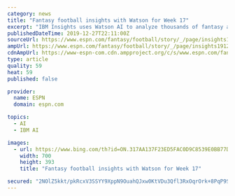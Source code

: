 ```yaml
---
category: news
title: "Fantasy football insights with Watson for Week 17"
excerpt: "IBM Insights uses Watson AI to analyze thousands of fantasy articles, blogs, websites and podcasts and provide support data to assist with fantasy football decisions. Watson outputs an estimated scoring range for each player, as well as projecting the chances that a player will exceed the upside estimate (e.g. \"boom\") or fall short of the low ..."
publishedDateTime: 2019-12-27T22:11:00Z
sourceUrl: https://www.espn.com/fantasy/football/story/_/page/insights191227/fantasy-football-insights-watson-week-17
ampUrl: https://www.espn.com/fantasy/football/story/_/page/insights191227/fantasy-football-insights-watson-week-17?platform=amp
cdnAmpUrl: https://www-espn-com.cdn.ampproject.org/c/s/www.espn.com/fantasy/football/story/_/page/insights191227/fantasy-football-insights-watson-week-17?platform=amp
type: article
quality: 59
heat: 59
published: false

provider:
  name: ESPN
  domain: espn.com

topics:
  - AI
  - IBM AI

images:
  - url: https://www.bing.com/th?id=ON.317AA137F23ED5FAC0D9C8539E0BB77D
    width: 700
    height: 393
    title: "Fantasy football insights with Watson for Week 17"

secured: "2NOlZ5kkt/pkRcxV3SSYY9XppN9OuahQJxw0KtVDu3Qfl3RxOqrOrk+8PqP9SDPT+ROCrTALW6yVcoxzqjZQJTrgrKqKUhhEuujR63AgTMBMtx6VButfttJo+R9yheGVioYge6wUmBy6pec0wA5wx2vXSiIu0Ut/oDdEhk57OD9T1RuLz9YFmzoWX6Z6VKgk1qCdjFm+UZbifmPvmwOrbVVrMwbudNfR/jr/oa3iUbd8sVYjGA3fsgg6knNBsjlii9it30P7VNvN6kTVc76oAw==;3UYj4F0Vv7pyiBgM8PVb4g=="
---
```



